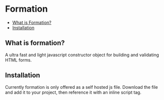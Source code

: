 # Formation
* [What is Formation?](#what-is-formation)
* [Installation](#installation)

## What is formation?
A ultra fast and light javascript constructor object for building and validating HTML forms.

## Installation
Currently formation is only offered as a self hosted js file. Download the file and add it to your project, then reference it with an inline script tag.

<pre>
<script src="[path to file]/formation.js"></script>
</pre>
